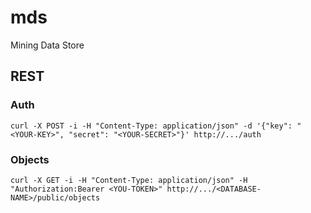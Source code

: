 # mds
Mining Data Store

## REST

### Auth

``` shell
curl -X POST -i -H "Content-Type: application/json" -d '{"key": "<YOUR-KEY>", "secret": "<YOUR-SECRET>"}' http://.../auth
```

### Objects

``` shell
curl -X GET -i -H "Content-Type: application/json" -H "Authorization:Bearer <YOU-TOKEN>" http://.../<DATABASE-NAME>/public/objects
```

